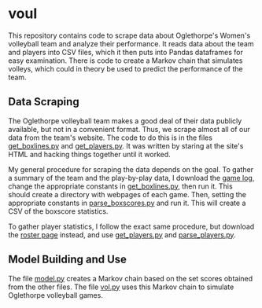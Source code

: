 # voul

This repository contains code to scrape data about Oglethorpe's Women's
volleyball team and analyze their performance. It reads data about the team and
players into CSV files, which it then puts into Pandas dataframes for easy
examination. There is code to create a Markov chain that simulates volleys,
which could in theory be used to predict the performance of the team.

## Data Scraping

The Oglethorpe volleyball team makes a good deal of their data publicly
available, but not in a convenient format. Thus, we scrape almost all of our
data from the team's website. The code to do this is in the files
[get_boxlines.py](./get_boxlines.py) and [get_players.py](./get_players.py).
It was written by staring at the site's HTML and hacking things together until
it worked.

My general procedure for scraping the data depends on the goal. To gather a
summary of the team and the play-by-play data, I download the [game
log](http://www.gopetrels.com/sports/wvball/2017-18/teams/oglethorpe?view=gamelog),
change the appropriate constants in [get_boxlines.py](./get_boxlines.py), then
run it. This should create a directory with webpages of each game. Then,
setting the appropriate constants in
[parse_boxscores.py](./parse_boxscores.py) and run it. This will create a CSV
of the boxscore statistics.

To gather player statistics, I follow the exact same procedure, but download
the [roster
page](http://www.gopetrels.com/sports/wvball/2017-18/teams/oglethorpe?view=profile&r=0&pos=)
instead, and use [get_players.py](./get_players.py) and
[parse_players.py](./parse_players.py).

## Model Building and Use

The file [model.py](./model.py) creates a Markov chain based on the set scores
obtained from the other files. The file [vol.py](./vol.py) uses this Markov
chain to simulate Oglethorpe volleyball games.
